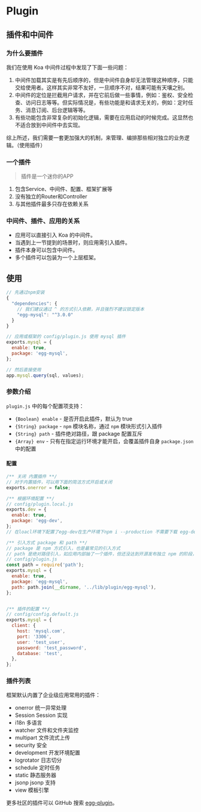 # Plugin

## 插件和中间件

### 为什么要插件

我们在使用 Koa 中间件过程中发现了下面一些问题：

1. 中间件加载其实是有先后顺序的，但是中间件自身却无法管理这种顺序，只能交给使用者。这样其实非常不友好，一旦顺序不对，结果可能有天壤之别。
2. 中间件的定位是拦截用户请求，并在它前后做一些事情，例如：鉴权、安全检查、访问日志等等。但实际情况是，有些功能是和请求无关的，例如：定时任务、消息订阅、后台逻辑等等。
3. 有些功能包含非常复杂的初始化逻辑，需要在应用启动的时候完成。这显然也不适合放到中间件中去实现。

综上所述，我们需要一套更加强大的机制，来管理、编排那些相对独立的业务逻辑。（使用插件）

### 一个插件

> 插件是一个迷你的APP

1. 包含Service、中间件、配置、框架扩展等
2. 没有独立的Router和Controller
3. 与其他插件最多只存在依赖关系

### 中间件、插件、应用的关系

- 应用可以直接引入 Koa 的中间件。
- 当遇到上一节提到的场景时，则应用需引入插件。
- 插件本身可以包含中间件。
- 多个插件可以包装为一个上层框架。

## 使用

```javascript
// 先通过npm安装
{
  "dependencies": {
    // 我们建议通过 ^ 的方式引入依赖，并且强烈不建议锁定版本
    "egg-mysql": "^3.0.0" 
  }
}

// 应用或框架的 config/plugin.js 使用 mysql 插件
exports.mysql = {
  enable: true,
  package: 'egg-mysql',
};

// 然后直接使用
app.mysql.query(sql, values);
```

### 参数介绍

`plugin.js` 中的每个配置项支持：

- `{Boolean} enable` - 是否开启此插件，默认为 true
- `{String} package` - `npm` 模块名称，通过 `npm` 模块形式引入插件
- `{String} path` - 插件绝对路径，跟 package 配置互斥
- `{Array} env` - 只有在指定运行环境才能开启，会覆盖插件自身 `package.json` 中的配置

#### 配置

```javascript
/** 关闭 内置插件 **/
// 对于内置插件，可以用下面的简洁方式开启或关闭
exports.onerror = false;

/** 根据环境配置 **/
// config/plugin.local.js
exports.dev = {
  enable: true,
  package: 'egg-dev',
};
// 在loacl环境下配置了egg-dev在生产环境下npm i --production 不需要下载 egg-dev 的包了。

/** 引入方式 package 和 path **/
// package 是 npm 方式引入，也是最常见的引入方式
// path 是绝对路径引入，如应用内部抽了一个插件，但还没达到开源发布独立 npm 的阶段，或者是应用自己覆盖了框架的一些插件
// config/plugin.js
const path = require('path');
exports.mysql = {
  enable: true,
  package: 'egg-mysql', 
  path: path.join(__dirname, '../lib/plugin/egg-mysql'),
};


/** 插件的配置 **/
// config/config.default.js
exports.mysql = {
  client: {
    host: 'mysql.com',
    port: '3306',
    user: 'test_user',
    password: 'test_password',
    database: 'test',
  },
};
```

### 插件列表

框架默认内置了企业级应用常用的插件：

- onerror 统一异常处理
- Session Session 实现
- i18n 多语言
- watcher 文件和文件夹监控
- multipart 文件流式上传
- security 安全
- development 开发环境配置
- logrotator 日志切分
- schedule 定时任务
- static 静态服务器
- jsonp jsonp 支持
- view 模板引擎

更多社区的插件可以 GitHub 搜索 [egg-plugin](https://github.com/topics/egg-plugin)。